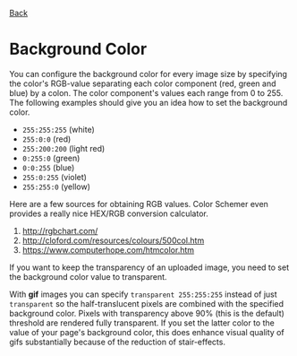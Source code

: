[Back](configuration.md "Return to the Configuration page")
# Background Color
You can configure the background color for every image size by specifying the color's RGB-value separating each color component (red, green and blue) by a colon. The color component's values each range from 0 to 255. The following examples should give you an idea how to set the background color.

- `255:255:255` (white)
- `255:0:0` (red)
-  `255:200:200` (light red)
- `0:255:0` (green)
- `0:0:255` (blue)
- `255:0:255` (violet)
- `255:255:0` (yellow)

Here are a few sources for obtaining RGB values. Color Schemer even provides a really nice HEX/RGB conversion calculator.

1. http://rgbchart.com/
1. http://cloford.com/resources/colours/500col.htm
1. https://www.computerhope.com/htmcolor.htm

If you want to keep the transparency of an uploaded image, you need to set the background color value to transparent.

With **gif** images you can specify `transparent 255:255:255` instead of just `transparent` so the half-translucent pixels are combined with the specified background color. Pixels with transparency above 90% (this is the default) threshold are rendered fully transparent. If you set the latter color to the value of your page's background color, this does enhance visual quality of gifs substantially because of the reduction of stair-effects.
